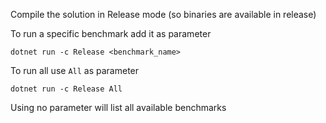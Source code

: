 Compile the solution in Release mode (so binaries are available in release)

To run a specific benchmark add it as parameter
```
dotnet run -c Release <benchmark_name>
```
To run all use `All` as parameter
```
dotnet run -c Release All
```
Using no parameter will list all available benchmarks
